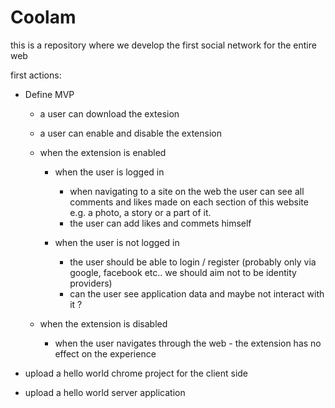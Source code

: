 # Coolam
this is a repository where we develop the first social network for the entire web


first actions: 

* Define MVP
  * a user can download the extesion
  * a user can enable and disable the extension
  * when the extension is enabled
    * when the user is logged in
      * when navigating to a site on the web the user can see all comments and likes made on each section of this website e.g. a photo, a story or a part of it.
      * the user can add likes and commets himself
      
    * when the user is not logged in
      * the user should be able to login / register (probably only via google, facebook etc.. we should aim not to be identity providers)
      * can the user see application data and maybe not interact with it ?
      
  * when the extension is disabled
    * when the user navigates through the web - the extension has no effect on the experience


* upload a hello world chrome project for the client side

* upload a hello world server application